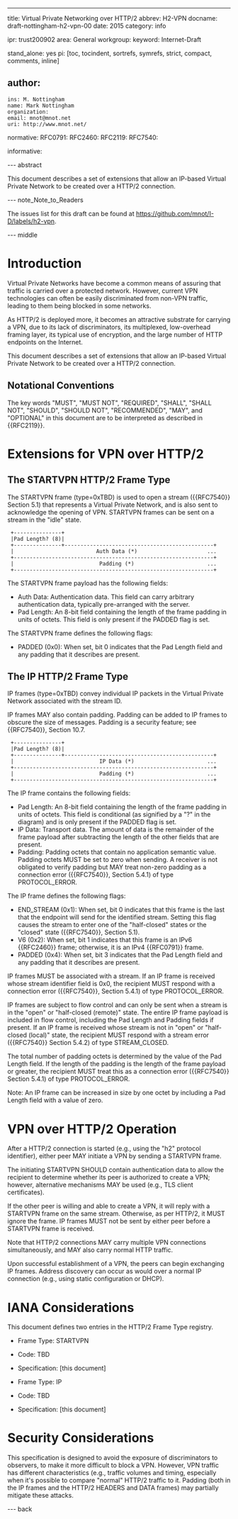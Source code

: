 ---
title: Virtual Private Networking over HTTP/2
abbrev: H2-VPN
docname: draft-nottingham-h2-vpn-00
date: 2015
category: info

ipr: trust200902
area: General
workgroup: 
keyword: Internet-Draft

stand_alone: yes
pi: [toc, tocindent, sortrefs, symrefs, strict, compact, comments, inline]

author:
 -
    ins: M. Nottingham
    name: Mark Nottingham
    organization: 
    email: mnot@mnot.net
    uri: http://www.mnot.net/

normative:
  RFC0791:
  RFC2460:
  RFC2119:
  RFC7540:

informative:


--- abstract

This document describes a set of extensions that allow an IP-based Virtual Private Network to be created over a HTTP/2 connection.

--- note_Note_to_Readers

The issues list for this draft can be found at <https://github.com/mnot/I-D/labels/h2-vpn>.


--- middle

# Introduction

Virtual Private Networks have become a common means of assuring that traffic is carried over a
protected network. However, current VPN technologies can often be easily discriminated from non-VPN
traffic, leading to them being blocked in some networks.

As HTTP/2 is deployed more, it becomes an attractive substrate for carrying a VPN, due to its lack
of discriminators, its multiplexed, low-overhead framing layer, its typical use of encryption, and
the large number of HTTP endpoints on the Internet.

This document describes a set of extensions that allow an IP-based Virtual Private Network to be created over a HTTP/2 connection.


## Notational Conventions

The key words "MUST", "MUST NOT", "REQUIRED", "SHALL", "SHALL NOT", "SHOULD", "SHOULD NOT",
"RECOMMENDED", "MAY", and "OPTIONAL" in this document are to be interpreted as described in
{{RFC2119}}.


# Extensions for VPN over HTTP/2


## The STARTVPN HTTP/2 Frame Type

The STARTVPN frame (type=0xTBD) is used to open a stream ({{RFC7540}} Section 5.1) that represents
a Virtual Private Network, and is also sent to acknowledge the opening of VPN. STARTVPN frames can
be sent on a stream in the "idle" state.

~~~
 +---------------+
 |Pad Length? (8)|
 +---------------+-----------------------------------------------+
 |                          Auth Data (*)                      ...
 +---------------------------------------------------------------+
 |                           Padding (*)                       ...
 +---------------------------------------------------------------+
~~~

The STARTVPN frame payload has the following fields:

* Auth Data: Authentication data. This field can carry arbitrary authentication data, typically
  pre-arranged with the server. 
* Pad Length: An 8-bit field containing the length of the frame padding in units of octets. This field is only present if the PADDED flag is set.

The STARTVPN frame defines the following flags:

* PADDED (0x0): When set, bit 0 indicates that the Pad Length field and any padding that it describes are present.


## The IP HTTP/2 Frame Type

IP frames (type=0xTBD) convey individual IP packets in the Virtual Private Network associated with the stream ID.

IP frames MAY also contain padding. Padding can be added to IP frames to obscure the size of messages. Padding is a security feature; see {{RFC7540}}, Section 10.7.

~~~
 +---------------+
 |Pad Length? (8)|
 +---------------+-----------------------------------------------+
 |                           IP Data (*)                       ...
 +---------------------------------------------------------------+
 |                           Padding (*)                       ...
 +---------------------------------------------------------------+
~~~

The IP frame contains the following fields:

* Pad Length: An 8-bit field containing the length of the frame padding in units of octets. This field is conditional (as signified by a "?" in the diagram) and is only present if the PADDED flag is set.
* IP Data: Transport data. The amount of data is the remainder of the frame payload after subtracting the length of the other fields that are present.
* Padding: Padding octets that contain no application semantic value. Padding octets MUST be set to zero when sending. A receiver is not obligated to verify padding but MAY treat non-zero padding as a connection error ({{RFC7540}}, Section 5.4.1) of type PROTOCOL_ERROR.

The IP frame defines the following flags:

* END_STREAM (0x1): When set, bit 0 indicates that this frame is the last that the endpoint will send for the identified stream. Setting this flag causes the stream to enter one of the "half-closed" states or the "closed" state ({{RFC7540}}, Section 5.1).
* V6 (0x2): When set, bit 1 indicates that this frame is an IPv6 {{RFC2460}} frame; otherwise, it is an IPv4 {{RFC0791}} frame.
* PADDED (0x4): When set, bit 3 indicates that the Pad Length field and any padding that it describes are present.

IP frames MUST be associated with a stream. If an IP frame is received whose stream identifier
field is 0x0, the recipient MUST respond with a connection error ({{RFC7540}}, Section
 5.4.1) of type
PROTOCOL_ERROR.

IP frames are subject to flow control and can only be sent when a stream is in the "open" or
"half-closed (remote)" state. The entire IP frame payload is included in flow control, including
the Pad Length and Padding fields if present. If an IP frame is received whose stream is not in
"open" or "half-closed (local)" state, the recipient MUST respond with a stream error ({{RFC7540}}
Section 5.4.2) of type STREAM_CLOSED.

The total number of padding octets is determined by the value of the Pad Length field. If the
length of the padding is the length of the frame payload or greater, the recipient MUST treat this
as a connection error ({{RFC7540}} Section 5.4.1) of type PROTOCOL_ERROR.

Note: An IP frame can be increased in size by one octet by including a Pad Length field with a
value of zero.


# VPN over HTTP/2 Operation

After a HTTP/2 connection is started (e.g., using the "h2" protocol identifier), either peer MAY
initiate a VPN by sending a STARTVPN frame.

The initiating STARTVPN SHOULD contain authentication data to allow the recipient to determine
whether its peer is authorized to create a VPN; however, alternative mechanisms MAY be used (e.g.,
TLS client certificates).

If the other peer is willing and able to create a VPN, it will reply with a STARTVPN frame on the
same stream. Otherwise, as per HTTP/2, it MUST ignore the frame. IP frames MUST not be sent by either peer before a STARTVPN frame is received.

Note that HTTP/2 connections MAY carry multiple VPN connections simultaneously, and MAY also carry
normal HTTP traffic.

Upon successful establishment of a VPN, the peers can begin exchanging IP frames. Address discovery can occur as would over a normal IP connection (e.g., using static configuration or DHCP).


# IANA Considerations

This document defines two entries in the HTTP/2 Frame Type registry.

* Frame Type: STARTVPN
* Code: TBD
* Specification: [this document]

* Frame Type: IP
* Code: TBD
* Specification: [this document]


# Security Considerations

This specification is designed to avoid the exposure of discriminators to observers, to make it
more difficult to block a VPN. However, VPN traffic has different characteristics (e.g., traffic
volumes and timing, especially when it's possible to compare "normal" HTTP/2 traffic to it. Padding
(both in the IP frames and the HTTP/2 HEADERS and DATA frames) may partially mitigate these attacks.

--- back


